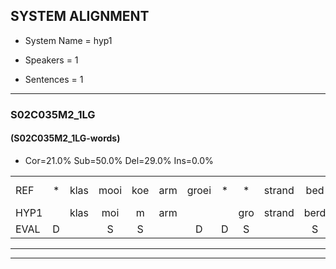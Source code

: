 
## SYSTEM ALIGNMENT

- System Name = hyp1

- Speakers = 1

- Sentences = 1

---

### S02C035M2_1LG

#### (S02C035M2_1LG-words)

- Cor=21.0%	Sub=50.0%	Del=29.0%	Ins=0.0%

|  |  |  |  |  |  |  |  |  |  |  |  |  |  |  |  |  |  |  |  |  |  |  |  |  |  |  |  |  |  |  |  |  |  |  |  |  |  |  |  |  |  |  |  |  |  |  |  |  |  |  |  |  |  |  |  |  |  |  |  |  |  |  |
|:--- |:---:|:---:|:---:|:---:|:---:|:---:|:---:|:---:|:---:|:---:|:---:|:---:|:---:|:---:|:---:|:---:|:---:|:---:|:---:|:---:|:---:|:---:|:---:|:---:|:---:|:---:|:---:|:---:|:---:|:---:|:---:|:---:|:---:|:---:|:---:|:---:|:---:|:---:|:---:|:---:|:---:|:---:|:---:|:---:|:---:|:---:|:---:|:---:|:---:|:---:|:---:|:---:|:---:|:---:|:---:|:---:|:---:|:---:|:---:|:---:|:---:|:---:|
| REF | * | klas | mooi | koe | arm | groei | * | * | strand | bed | eerst | voor | draai | * | *s | sjaal | herfst | duur | straat | leeuw | *s | clown | hoek | * | * | * | krant | hout | *s | vriend | gauw | * | * | *x | * | * | * | chips | groen | groen | feest | reis | jas | huis | *(paar) | paard | * | vijf | muts | nieuw | kind | bang | oog | zacht | schoen | plas | neus | * | * | knoop | *s | plank |
| HYP1 |  | klas | moi | m | arm |  |  | gro | strand | berd | eerst | voor |  |  | trail | jal | jerst | duur | straat |  |  |  |  | je | le | ok | krant | hout |  |  |  |  |  | vreend | a | ipnee | i | s | gips | groen | eest | s | jas |  |  | jas | u | art | moet | jo | kend | ban | koe | zacht | schoen |  |  | ho | was | is | kop | blank |
| EVAL | D |  | S | S |  | D | D | S |  | S |  |  | D | D | S | S | S |  |  | D | D | D | D | S | S | S |  |  | D | D | D | D | D | S | S | S | S | S | S |  | S | S |  | D | D | S | S | S | S | S | S | S | S |  |  | D | D | S | S | S | S | S |
---

---

